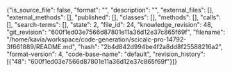 {"is_source_file": false, "format": "", "description": "", "external_files": [], "external_methods": [], "published": [], "classes": [], "methods": [], "calls": [], "search-terms": [], "state": 2, "file_id": 24, "knowledge_revision": 48, "git_revision": "600f1ed03e7566d87801e11a36d12e37c865f69f", "filename": "/home/kavia/workspace/code-generation/scicalc-pro-14792-3f661889/README.md", "hash": "2b4d842d994be4f2a8dd8f25588216a2", "format-version": 4, "code-base-name": "default", "revision_history": [{"48": "600f1ed03e7566d87801e11a36d12e37c865f69f"}]}